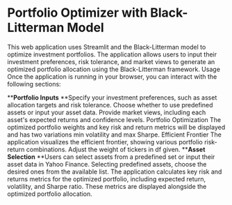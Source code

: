 # Portfolio Optimizer with Black-Litterman Model
This web application uses Streamlit and the Black-Litterman model to optimize investment portfolios. 
The application allows users to input their investment preferences, risk tolerance, and market views to generate an optimized portfolio allocation using the Black-Litterman framework.
Usage
Once the application is running in your browser, you can interact with the following sections:

****Portfolio Inputs**
**Specify your investment preferences, such as asset allocation targets and risk tolerance.
Choose whether to use predefined assets or input your asset data.
Provide market views, including each asset's expected returns and confidence levels.
Portfolio Optimization
The optimized portfolio weights and key risk and return metrics will be displayed and has two variations min volatility and max Sharpe.
Efficient Frontier
The application visualizes the efficient frontier, showing various portfolio risk-return combinations.
Adjust the weight of tickers in df given.
****Asset Selection**
**Users can select assets from a predefined set or input their asset data in Yahoo Finance.
Selecting predefined assets, choose the desired ones from the available list.
The application calculates key risk and returns metrics for the optimized portfolio, including expected return, volatility, and Sharpe ratio.
These metrics are displayed alongside the optimized portfolio allocation.
